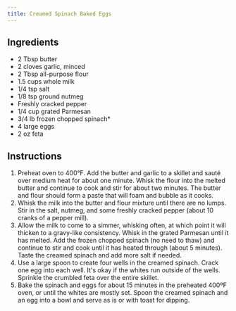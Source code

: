 ```yaml
---
title: Creamed Spinach Baked Eggs
---
```


## Ingredients

- 2 Tbsp butter
- 2 cloves garlic, minced
- 2 Tbsp all-purpose flour
- 1.5 cups whole milk
- 1/4 tsp salt
- 1/8 tsp ground nutmeg
- Freshly cracked pepper
- 1/4 cup grated Parmesan
- 3/4 lb frozen chopped spinach*
- 4 large eggs
- 2 oz feta

## Instructions

1. Preheat oven to 400°F. Add the butter and garlic to a skillet and sauté over medium heat for about one minute. Whisk the flour into the melted butter and continue to cook and stir for about two minutes. The butter and flour should form a paste that will foam and bubble as it cooks.
2. Whisk the milk into the butter and flour mixture until there are no lumps. Stir in the salt, nutmeg, and some freshly cracked pepper (about 10 cranks of a pepper mill).
3. Allow the milk to come to a simmer, whisking often, at which point it will thicken to a gravy-like consistency. Whisk in the grated Parmesan until it has melted. Add the frozen chopped spinach (no need to thaw) and continue to stir and cook until it has heated through (about 5 minutes). Taste the creamed spinach and add more salt if needed.
4. Use a large spoon to create four wells in the creamed spinach. Crack one egg into each well. It's okay if the whites run outside of the wells. Sprinkle the crumbled feta over the entire skillet.
5. Bake the spinach and eggs for about 15 minutes in the preheated 400ºF oven, or until the whites are mostly set. Spoon the creamed spinach and an egg into a bowl and serve as is or with toast for dipping.
